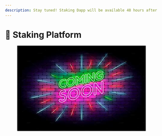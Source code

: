 ```yaml
---
description: Stay tuned! Staking Dapp will be available 48 hours after launch!
---
```


# 🥩 Staking Platform

<figure><img src=".gitbook/assets/coming soon.jpg" alt=""><figcaption></figcaption></figure>
